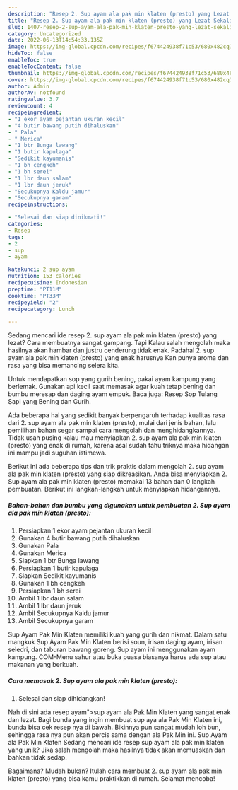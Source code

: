 ```yaml
---
description: "Resep 2. Sup ayam ala pak min klaten (presto) yang Lezat Sekali, Buat Buka Puasa Lezat Sekali"
title: "Resep 2. Sup ayam ala pak min klaten (presto) yang Lezat Sekali, Buat Buka Puasa Lezat Sekali"
slug: 1407-resep-2-sup-ayam-ala-pak-min-klaten-presto-yang-lezat-sekali-buat-buka-puasa-lezat-sekali
category: Uncategorized
date: 2022-06-13T14:54:33.135Z
image: https://img-global.cpcdn.com/recipes/f674424938f71c53/680x482cq70/2-sup-ayam-ala-pak-min-klaten-presto-foto-resep-utama.jpg
hideToc: false
enableToc: true
enableTocContent: false
thumbnail: https://img-global.cpcdn.com/recipes/f674424938f71c53/680x482cq70/2-sup-ayam-ala-pak-min-klaten-presto-foto-resep-utama.jpg
cover: https://img-global.cpcdn.com/recipes/f674424938f71c53/680x482cq70/2-sup-ayam-ala-pak-min-klaten-presto-foto-resep-utama.jpg
author: Admin
authorAv: notfound
ratingvalue: 3.7
reviewcount: 4
recipeingredient:
- "1 ekor ayam pejantan ukuran kecil"
- "4 butir bawang putih dihaluskan"
- " Pala"
- " Merica"
- "1 btr Bunga lawang"
- "1 butir kapulaga"
- "Sedikit kayumanis"
- "1 bh cengkeh"
- "1 bh serei"
- "1 lbr daun salam"
- "1 lbr daun jeruk"
- "Secukupnya Kaldu jamur"
- "Secukupnya garam"
recipeinstructions:

- "Selesai dan siap dinikmati!"
categories:
- Resep
tags:
- 2
- sup
- ayam

katakunci: 2 sup ayam 
nutrition: 153 calories
recipecuisine: Indonesian
preptime: "PT11M"
cooktime: "PT33M"
recipeyield: "2"
recipecategory: Lunch

---
```



Sedang mencari ide resep 2. sup ayam ala pak min klaten (presto) yang lezat? Cara membuatnya sangat gampang. Tapi Kalau salah mengolah maka hasilnya akan hambar dan justru cenderung tidak enak. Padahal 2. sup ayam ala pak min klaten (presto) yang enak harusnya Kan punya aroma dan rasa yang bisa memancing selera kita.


Untuk mendapatkan sop yang gurih bening, pakai ayam kampung yang berlemak. Gunakan api kecil saat memasak agar kuah tetap bening dan bumbu meresap dan daging ayam empuk. Baca juga: Resep Sop Tulang Sapi yang Bening dan Gurih.

Ada beberapa hal yang sedikit banyak berpengaruh terhadap kualitas rasa dari 2. sup ayam ala pak min klaten (presto), mulai dari jenis bahan, lalu pemilihan bahan segar sampai cara mengolah dan menghidangkannya. Tidak usah pusing kalau mau menyiapkan 2. sup ayam ala pak min klaten (presto) yang enak di rumah, karena asal sudah tahu triknya maka hidangan ini mampu jadi suguhan istimewa.


Berikut ini ada beberapa tips dan trik praktis dalam mengolah 2. sup ayam ala pak min klaten (presto) yang siap dikreasikan. Anda bisa menyiapkan 2. Sup ayam ala pak min klaten (presto) memakai 13 bahan dan 0 langkah pembuatan. Berikut ini langkah-langkah untuk menyiapkan hidangannya.

<!--inarticleads1-->

##### Bahan-bahan dan bumbu yang digunakan untuk pembuatan 2. Sup ayam ala pak min klaten (presto):

1. Persiapkan 1 ekor ayam pejantan ukuran kecil
1. Gunakan 4 butir bawang putih dihaluskan
1. Gunakan  Pala
1. Gunakan  Merica
1. Siapkan 1 btr Bunga lawang
1. Persiapkan 1 butir kapulaga
1. Siapkan Sedikit kayumanis
1. Gunakan 1 bh cengkeh
1. Persiapkan 1 bh serei
1. Ambil 1 lbr daun salam
1. Ambil 1 lbr daun jeruk
1. Ambil Secukupnya Kaldu jamur
1. Ambil Secukupnya garam


Sup Ayam Pak Min Klaten memiliki kuah yang gurih dan nikmat. Dalam satu mangkuk Sup Ayam Pak Min Klaten berisi soun, irisan daging ayam, irisan seledri, dan taburan bawang goreng. Sup ayam ini menggunakan ayam kampung. COM-Menu sahur atau buka puasa biasanya harus ada sup atau makanan yang berkuah. 

<!--inarticleads2-->

##### Cara memasak 2. Sup ayam ala pak min klaten (presto):


1. Selesai dan siap dihidangkan!

Nah di sini ada resep ayam&#34;&gt;sup ayam ala Pak Min Klaten yang sangat enak dan lezat. Bagi bunda yang ingin membuat sup aya ala Pak Min Klaten ini, bunda bisa cek resep nya di bawah. Bikinnya pun sangat mudah loh bun, sehingga rasa nya pun akan percis sama dengan ala Pak Min ini. Sup Ayam ala Pak Min Klaten Sedang mencari ide resep sup ayam ala pak min klaten yang unik? Jika salah mengolah maka hasilnya tidak akan memuaskan dan bahkan tidak sedap. 

Bagaimana? Mudah bukan? Itulah cara membuat 2. sup ayam ala pak min klaten (presto) yang bisa kamu praktikkan di rumah. Selamat mencoba!
